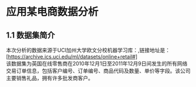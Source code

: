 # 应用某电商数据分析
## 1.1 数据集简介
本次分析的数据来源于UCI加州大学欧文分校机器学习库：,链接地址是：[https://archive.ics.uci.edu/ml/datasets/online+retail#]  
该数据集为英国在线零售商在2010年12月1日至2011年12月9日间发生的所有网络交易订单信息，包括客户编号、订单编号、商品代码及数量、单价等字段。该公司主要销售礼品，拥有许多批发商客户。  

